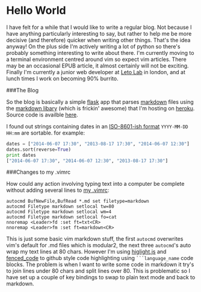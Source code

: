 Hello World
===========

I have felt for a while that I would like to write a regular blog. Not because
I have anything particularly interesting to say, but rather to help me be more
decisive (and therefore) quicker when writing other things. That's the idea
anyway! On the plus side I'm actively writing a lot of python so there's
probably something interesting to write about there. I'm currently moving to a 
terminal environment centred around vim so expect vim articles. There may be an
occasional EPUB article, it almost certainly will not be exciting. Finally I'm
currently a junior web developer at [Leto Lab](http://weareleto.com) in london,
and at lunch times I work on becoming 90% burrito. 

###The Blog

So the blog is basically a simple [flask](http://flask.pocoo.org/) app that
parses [markdown](http://daringfireball.net/projects/markdown/) files using the
[markdown libary](https://pypi.python.org/pypi/Markdown) (which is frickin'
awesome) that I'm hosting on [heroku](http://heroku.com). Source code is
availble [here](https://github.com/nicwest/md-website).

I found out strings containing dates in an 
[ISO-8601-ish format](http://en.wikipedia.org/wiki/ISO_8601) `YYYY-MM-DD HH:mm`
are sortable. for example:

```python
dates = ["2014-06-07 17:30", "2013-08-17 17:30", "2014-06-07 12:30"]
dates.sort(reverse=True)
print dates
["2014-06-07 17:30", "2014-06-07 12:30", "2013-08-17 17:30"]
```

###Changes to my .vimrc

How could any action involving typing text into a computer be complete without
adding several lines to 
[my .vimrc](https://github.com/nicwest/.dotfiles/blob/master/vim/.vimrc):

```vim
autocmd BufNewFile,BufRead *.md set filetype=markdown
autocmd Filetype markdown setlocal tw=80
autocmd Filetype markdown setlocal wm=4
autocmd Filetype markdown setlocal fo=cat 
nnoremap <Leader>fd :set ft=txt<CR>
nnoremap <Leader>fm :set ft=markdown<CR>
```

This is just some basic vim markdown stuff, the first `autocmd` overwrites vim's
default for .md files which is modular2, the next three `autocmd`'s auto wrap my
text lines at 80 chars. However I'm using [higlight.js](http://highlightjs.org/)
and
[fenced_code](http://pythonhosted.org/Markdown/extensions/fenced_code_blocks.html)
to github style code highlighting using ` ```language_name ` code blocks. The
problem is when I want to  write some code in markdown it try's to join lines
under 80 chars and split lines over 80. This is problematic so I have set up a
couple of key bindings to swap to plain text mode and back to markdown. 
